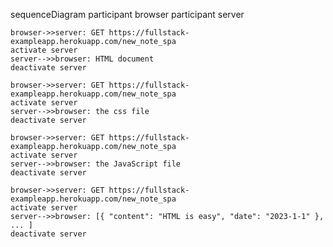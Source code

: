 sequenceDiagram
    participant browser
    participant server

    browser->>server: GET https://fullstack-exampleapp.herokuapp.com/new_note_spa
    activate server
    server-->>browser: HTML document
    deactivate server

    browser->>server: GET https://fullstack-exampleapp.herokuapp.com/new_note_spa
    activate server
    server-->>browser: the css file
    deactivate server

    browser->>server: GET https://fullstack-exampleapp.herokuapp.com/new_note_spa
    activate server
    server-->>browser: the JavaScript file
    deactivate server

    browser->>server: GET https://fullstack-exampleapp.herokuapp.com/new_note_spa
    activate server
    server-->>browser: [{ "content": "HTML is easy", "date": "2023-1-1" }, ... ]
    deactivate server

    